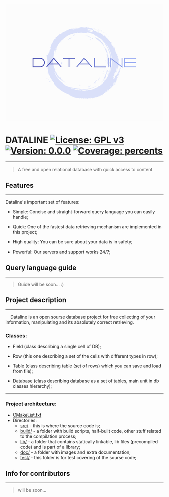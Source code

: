 
![logo](doc/images/logo.png)

# DATALINE [![License: GPL v3](https://img.shields.io/badge/License-GPLv3-blue.svg)](https://www.gnu.org/licenses/gpl-3.0) [![Version: 0.0.0](https://img.shields.io/badge/Version-0.0.0-blueviolet)]() [![Coverage: percents](https://img.shields.io/badge/Coverage-0%25-yellowgreen)]()

---

>
>   A free and open relational database with quick access to content
>

## Features 

---

Dataline's important set of features:

- Simple: Concise and straight-forward query language you can easily handle;

- Quick: One of the fastest data retrieving mechanism are implemented in this project;

- High quality: You can be sure about your data is in safety;

- Powerful: Our servers and support works 24/7;


## Query language guide

---

> Guide will be soon... :)


## Project description

---

&#160;&#160;&#160;&#160;Dataline is an open sourse database project for free collecting of your information, manipulating and its absolutely correct retrieving.


### Classes:

- Field (class describing a single cell of DB);

- Row (this one describing a set of the cells with different types in row);

- Table (class describing table (set of rows) which you can save and load from file);

- Database (class describing database as a set of tables, main unit in db classes hierarchy);


--- 

### Project architecture:


- [CMakeList.txt](CMakeList.txt)
- Directories:
    - [src/](src) - this is where the source code is;
    - [build/](build) - a folder with build scripts, half-built code, other stuff related to the compilation process;
    - [lib/](lib) - a folder that contains statically linkable, lib files (precompiled code) and is part of a library;
    - [doc/](doc) - a folder with images and extra documentation;
    - [test/](test) - this folder is for test covering of the sourse code;



## Info for contributors

---

> will be soon...

